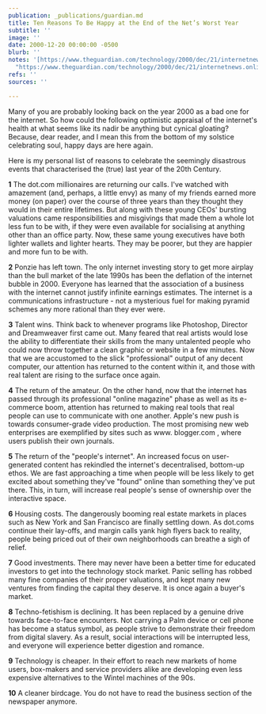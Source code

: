 ```yaml
---
publication: _publications/guardian.md
title: Ten Reasons To Be Happy at the End of the Net’s Worst Year
subtitle: ''
image: ''
date: 2000-12-20 00:00:00 -0500
blurb: ''
notes: '[https://www.theguardian.com/technology/2000/dec/21/internetnews.onlinesupplement2](https://www.theguardian.com/technology/2000/dec/21/internetnews.onlinesupplement2
  "https://www.theguardian.com/technology/2000/dec/21/internetnews.onlinesupplement2")'
refs: ''
sources: ''

---
```

Many of you are probably looking back on the year 2000 as a bad one for the internet. So how could the following optimistic appraisal of the internet's health at what seems like its nadir be anything but cynical gloating? Because, dear reader, and I mean this from the bottom of my solstice celebrating soul, happy days are here again.

Here is my personal list of reasons to celebrate the seemingly disastrous events that characterised the (true) last year of the 20th Century.

**1** The dot.com millionaires are returning our calls. I've watched with amazement (and, perhaps, a little envy) as many of my friends earned more money (on paper) over the course of three years than they thought they would in their entire lifetimes. But along with these young CEOs' bursting valuations came responsibilities and misgivings that made them a whole lot less fun to be with, if they were even available for socialising at anything other than an office party. Now, these same young executives have both lighter wallets and lighter hearts. They may be poorer, but they are happier and more fun to be with.

**2** Ponzie has left town. The only internet investing story to get more airplay than the bull market of the late 1990s has been the deflation of the internet bubble in 2000. Everyone has learned that the association of a business with the internet cannot justify infinite earnings estimates. The internet is a communications infrastructure - not a mysterious fuel for making pyramid schemes any more rational than they ever were.

**3** Talent wins. Think back to whenever programs like Photoshop, Director and Dreamweaver first came out. Many feared that real artists would lose the ability to differentiate their skills from the many untalented people who could now throw together a clean graphic or website in a few minutes. Now that we are accustomed to the slick "professional" output of any decent computer, our attention has returned to the content within it, and those with real talent are rising to the surface once again.

**4** The return of the amateur. On the other hand, now that the internet has passed through its professional "online magazine" phase as well as its e-commerce boom, attention has returned to making real tools that real people can use to communicate with one another. Apple's new push is towards consumer-grade video production. The most promising new web enterprises are exemplified by sites such as www. blogger.com , where users publish their own journals.

**5** The return of the "people's internet". An increased focus on user-generated content has rekindled the internet's decentralised, bottom-up ethos. We are fast approaching a time when people will be less likely to get excited about something they've "found" online than something they've put there. This, in turn, will increase real people's sense of ownership over the interactive space.

**6** Housing costs. The dangerously booming real estate markets in places such as New York and San Francisco are finally settling down. As dot.coms continue their lay-offs, and margin calls yank high flyers back to reality, people being priced out of their own neighborhoods can breathe a sigh of relief.

**7** Good investments. There may never have been a better time for educated investors to get into the technology stock market. Panic selling has robbed many fine companies of their proper valuations, and kept many new ventures from finding the capital they deserve. It is once again a buyer's market.

**8** Techno-fetishism is declining. It has been replaced by a genuine drive towards face-to-face encounters. Not carrying a Palm device or cell phone has become a status symbol, as people strive to demonstrate their freedom from digital slavery. As a result, social interactions will be interrupted less, and everyone will experience better digestion and romance.

**9** Technology is cheaper. In their effort to reach new markets of home users, box-makers and service providers alike are developing even less expensive alternatives to the Wintel machines of the 90s.

**10** A cleaner birdcage. You do not have to read the business section of the newspaper anymore.